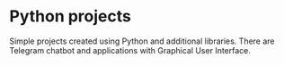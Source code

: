 # Python projects
Simple projects created using Python and additional libraries. There are Telegram chatbot and applications with Graphical User Interface.
